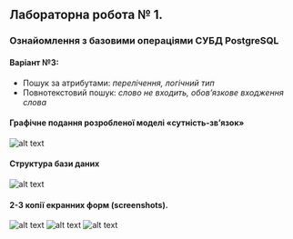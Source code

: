 ## Лабораторна робота № 1.
### Ознайомлення з базовими операціями СУБД PostgreSQL
#### Варіант №3:  
* Пошук за атрибутами: *перелічення, логічний тип*
* Повнотекстовий пошук: *слово не входить, обов’язкове входження слова*


#### Графічне подання розробленої моделі «сутність-зв’язок»
![alt text](https://i.imgur.com/khBMUW1.png)
#### Структура бази даних
![alt text](https://i.imgur.com/iC9NCN4.png)
#### 2-3 копії екранних форм (screenshots).
![alt text](https://i.imgur.com/V0yyoGG.jpg)
![alt text](https://i.imgur.com/A0DBvXM.jpg)
![alt text](https://i.imgur.com/ZF43hV7.jpg)
